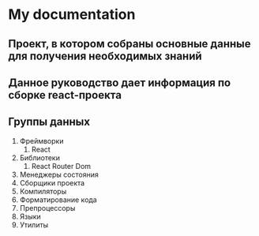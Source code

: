 # My documentation

## Проект, в котором собраны основные данные для получения необходимых знаний

## Данное руководство дает информация по сборке react-проекта

## Группы данных
1. Фреймворки 
   1. React
1. Библиотеки
   1. React Router Dom
2. Менеджеры состояния
3. Сборщики проекта
4. Компиляторы
5. Форматирование кода
6. Препроцессоры
7. Языки
8. Утилиты

